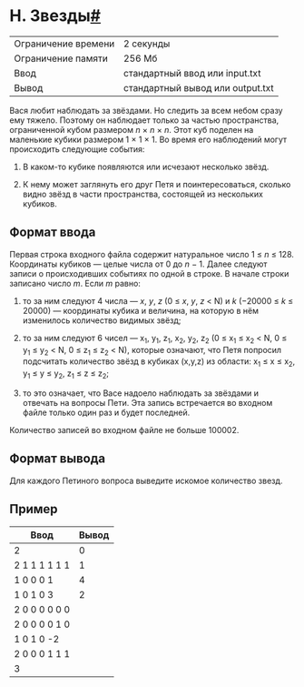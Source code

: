 # H. Звезды[#](https://contest.yandex.ru/contest/74967/problems/H/)


|                     |                                  |
|---------------------|----------------------------------|
| Ограничение времени | 2 секунды                        |
| Ограничение памяти  | 256 Мб                           |
| Ввод                | стандартный ввод или input.txt   |
| Вывод               | стандартный вывод или output.txt |


Вася любит наблюдать за звёздами. Но следить за всем небом сразу ему тяжело. Поэтому он наблюдает только за частью пространства, ограниченной кубом размером *n* × *n* × *n*. Этот куб поделен на маленькие кубики размером 1 × 1 × 1. Во время его наблюдений могут происходить следующие события:

1. В каком-то кубике появляются или исчезают несколько звёзд.

2. К нему может заглянуть его друг Петя и поинтересоваться, сколько видно звёзд в части пространства, состоящей из нескольких кубиков.

## Формат ввода

Первая строка входного файла содержит натуральное число 1 ≤ *n* ≤ 128. Координаты кубиков — целые числа от 0 до *n* − 1. Далее следуют записи о происходивших событиях по одной в строке. В начале строки записано число *m*. Если *m* равно:

1. то за ним следуют 4 числа — *x*, *y*, *z* (0 ≤ *x*, *y*, *z* < N) и *k* (−20000 ≤ *k* ≤ 20000) — координаты кубика и величина, на которую в нём изменилось количество видимых звёзд;

2. то за ним следуют 6 чисел — x<sub>1</sub>​, y<sub>1</sub>​, z<sub>1</sub>​, x<sub>2</sub>​, y<sub>2</sub>​, z<sub>2</sub>​ (0 ≤ x<sub>1</sub> ≤ x<sub>2</sub> < N, 0 ≤ y<sub>1</sub> ≤ y<sub>2</sub> < N, 0 ≤ z<sub>1</sub> ≤ z<sub>2</sub> < N), которые означают, что Петя попросил подсчитать количество звёзд в кубиках (x,y,z) из области: x<sub>1</sub> ≤ x ≤ x<sub>2</sub>​, y<sub>1</sub> ≤ y ≤ y<sub>2</sub>​, z<sub>1</sub> ≤ z ≤ z<sub>2</sub>​;

3. то это означает, что Васе надоело наблюдать за звёздами и отвечать на вопросы Пети. Эта запись встречается во входном файле только один раз и будет последней.

Количество записей во входном файле не больше 100002.

## Формат вывода

Для каждого Петиного вопроса выведите искомое количество звезд.

## Пример
|Ввод|Вывод|
|---|---|
|             2 | 0 |
| 2 1 1 1 1 1 1 | 1 |
| 1 0 0 0 1     | 4 |
| 1 0 1 0 3     | 2 |
| 2 0 0 0 0 0 0 |   |
| 2 0 0 0 0 1 0 |   |
| 1 0 1 0 -2    |   |
| 2 0 0 0 1 1 1 |   |
|             3 |   |

    
